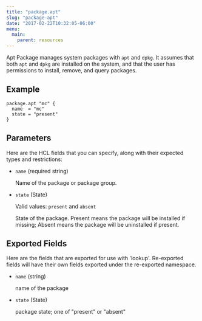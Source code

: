```yaml
---
title: "package.apt"
slug: "package-apt"
date: "2017-02-22T10:32:05-06:00"
menu:
  main:
    parent: resources
---
```



Apt Package manages system packages with `apt` and `dpkg`. It assumes that
both `apt` and `dpkg` are installed on the system, and that the user has
permissions to install, remove, and query packages.


## Example

```hcl
package.apt "mc" {
  name  = "mc"
  state = "present"
}

```


## Parameters

Here are the HCL fields that you can specify, along with their expected types
and restrictions:


- `name` (required string)

  Name of the package or package group.

- `state` (State)


	Valid values: `present` and `absent`

  State of the package. Present means the package will be installed if
missing; Absent means the package will be uninstalled if present.


## Exported Fields

Here are the fields that are exported for use with 'lookup'.  Re-exported fields
will have their own fields exported under the re-exported namespace.


- `name` (string)

  name of the package
 
- `state` (State)

  package state; one of "present" or "absent"
  

